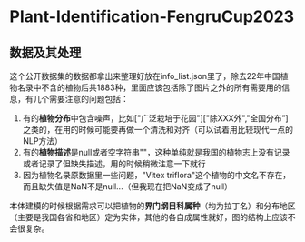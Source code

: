 # Plant-Identification-FengruCup2023

## 数据及其处理

这个公开数据集的数据都拿出来整理好放在info_list.json里了，除去22年中国植物名录中不含的植物后共1883种，里面应该包括除了图片之外的所有需要用的信息，有几个需要注意的问题包括：

1. 有的**植物分布**中包含噪声，比如["广泛栽培于花园"]["除XXX外","全国分布”]之类的，在用的时候可能要再做一个清洗和对齐（可以试着用比较现代一点的NLP方法）
2. 有的**植物描述**是null或者空字符串""，这种单纯就是我国的植物志上没有记录或者记录了但缺失描述，用的时候稍微注意一下就行
3. 因为植物名录原数据里一些问题，"Vitex triflora"这个植物的中文名不存在，而且缺失值是NaN不是null...（但我现在把NaN变成了null）

本体建模的时候根据需求可以把植物的**界门纲目科属种**（均为拉丁名）和分布地区（主要是我国各省和地区）定为实体，其他的各自成属性就好，图的结构上应该不会很复杂。
